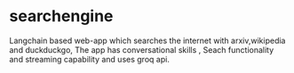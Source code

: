 # searchengine
Langchain based web-app which searches the internet with arxiv,wikipedia and duckduckgo, The app has conversational skills , Seach functionality and streaming capability and uses groq api.
